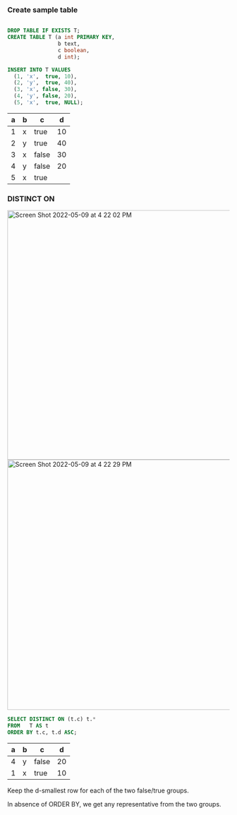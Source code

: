 ### Create sample table

```sql

DROP TABLE IF EXISTS T;
CREATE TABLE T (a int PRIMARY KEY,
                b text,
                c boolean,
                d int);

INSERT INTO T VALUES
  (1, 'x',  true, 10),
  (2, 'y',  true, 40),
  (3, 'x', false, 30),
  (4, 'y', false, 20),
  (5, 'x',  true, NULL);
```

|a|b|c    |d |
|-|-|-----|--|
|1|x|true |10|
|2|y|true |40|
|3|x|false|30|
|4|y|false|20|
|5|x|true |  |

### DISTINCT ON

<img width="565" alt="Screen Shot 2022-05-09 at 4 22 02 PM" src="https://user-images.githubusercontent.com/73784742/167369660-973f9248-5890-4bf4-8a47-f4a0f53ca5ea.png">

<img width="567" alt="Screen Shot 2022-05-09 at 4 22 29 PM" src="https://user-images.githubusercontent.com/73784742/167369718-509e449a-a6e6-465e-ad42-f5c9a0fc3aab.png">


```sql
SELECT DISTINCT ON (t.c) t.*
FROM   T AS t
ORDER BY t.c, t.d ASC;
```

|a|b|c    |d |
|-|-|-----|--|
|4|y|false|20|
|1|x|true |10|

Keep the d-smallest row for each of the two false/true groups.

In absence of ORDER BY, we get any representative from the two groups.
